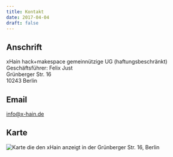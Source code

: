 ```yaml
---
title: Kontakt
date: 2017-04-04
draft: false
---
```


## Anschrift

xHain hack+makespace gemeinnützige UG (haftungsbeschränkt)\
Geschäftsführer: Felix Just\
Grünberger Str. 16\
10243 Berlin

## Email

[info@x-hain.de](mailto:info@x-hain.de)

## Karte

<div id="map"><noscript><img src="/images/location-map.jpg" alt="Karte die den xHain anzeigt in der Grünberger Str. 16, Berlin" /></noscript></div>
